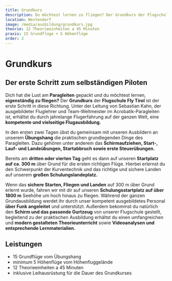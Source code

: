```yaml
---
title: Grundkurs
description: Du möchtest lernen zu fliegen? Der Grundkurs der Flugschule Fly Tirol ist der erste Schritt in diese Richtung. Unter der Leitung von Sebastian Kahn, der ausgebildeter Fluglehrer und Team-Weltmeister im Acrobatik-Paragleiten ist, erhältst du durch jahrelange Flugerfahrung auf der ganzen Welt, eine kompetente und vielseitige Flugausbildung. 
location: Westendorf
image: /media/ausbildung/grundkurs.jpg
theorie: 12 Theorieeinheiten a 45 Minuten
praxis: 15 Grundflüge + 5 Höhenflüge
order: 2
---
```


# Grundkurs

## Der erste Schritt zum selbständigen Piloten

Dich hat die Lust am **Paragleiten** gepackt und du möchtest lernen, **eigenständig zu fliegen?** Der **Grundkurs** der **Flugschule Fly Tirol** ist der erste Schritt in diese Richtung. Unter der Leitung von Sebastian Kahn, der ausgebildeter Fluglehrer und Team-Weltmeister im Acrobatik-Paragleiten ist, erhältst du durch jahrelange Flugerfahrung auf der ganzen Welt, eine **kompetente und vielseitige Flugausbildung.** 

In den ersten zwei Tagen übst du gemeinsam mit unseren Ausbildern an unserem **Übungshang** die praktischen grundlegenden Dinge des Paragleiten. Dazu gehören unter anderem das **Schirmaufziehen, Start-, Lauf- und Landeübungen, Startabbruch sowie erste Steuerübungen.** 


Bereits am **dritten oder vierten Tag** geht es dann auf unseren **Startplatz auf ca. 300 m** über Grund für die ersten richtigen Flüge. Hierbei erlernst du den Schwerpunkt der Kurventechnik und das richtige und sichere Landen auf unserem **großen Schulungslandeplatz.** 


Wenn das **sichere Starten, Fliegen und Landen** auf 300 m über Grund erlernt wurde, fahren wir mit dir auf unseren **Schulungsstartplatz auf über 1800 m** Seehöhe um hoch hinaus zu fliegen. 
Während der ganzen Grundausbildung werdet ihr durch unser kompetent ausgebildetes Personal **über Funk angeleitet** und unterstützt. Außerdem bekommst du natürlich den **Schirm und das passende Gurtzeug** von unserer Flugschule gestellt, begleitend zu der praktischen Ausbildung erhältst du einen umfangreichen und **modern gestalteten Theorieunterricht** sowie **Videoanalysen und entsprechende Lernmaterialien.**

## Leistungen

- 15 Grundflüge vom Übungshang
- minimum 5 Höhenflüge vom Höhenfluggelände
- 12 Theorieeinheiten a 45 Minuten
- inklusive Leihausrüstung für die Dauer des Grundkurses    

<ContentImageGallery path="/media/ausbildung/grundausbildung/"/>

